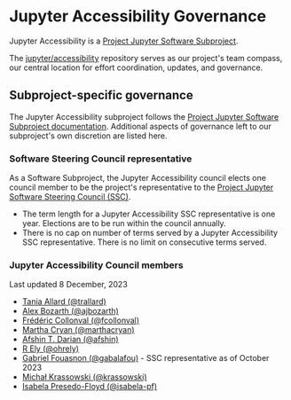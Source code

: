 # Jupyter Accessibility Governance

Jupyter Accessibility is a [Project Jupyter Software Subproject](https://jupyter.org/governance/list_of_subprojects.html). 

The [jupyter/accessibility](https://github.com/jupyter/accessibility) repository serves as our project's team compass, our central location for effort coordination, updates, and governance.

## Subproject-specific governance

The Jupyter Accessibility subproject follows the [Project Jupyter Software Subproject documentation](https://jupyter.org/governance/software_subprojects.html). Additional aspects of governance left to our subproject's own discretion are listed here.

### Software Steering Council representative

As a Software Subproject, the Jupyter Accessibility council elects one council member to be the project's representative to the [Project Jupyter Software Steering Council (SSC)](https://jupyter.org/governance/software_steering_council.html).

- The term length for a Jupyter Accessibility SSC representative is one year. Elections are to be run within the council annually.
- There is no cap on number of terms served by a Jupyter Accessibility SSC representative. There is no limit on consecutive terms served.

### Jupyter Accessibility Council members

Last updated 8 December, 2023

- [Tania Allard (@trallard)](https://github.com/trallard)
- [Alex Bozarth (@ajbozarth)](https://github.com/ajbozarth)
- [Frédéric Collonval (@fcollonval)](https://github.com/fcollonval)
- [Martha Cryan (@marthacryan)](https://github.com/marthacryan)
- [Afshin T. Darian (@afshin)](https://github.com/afshin)
- [R Ely (@ohrely)](https://github.com/ohrely)
- [Gabriel Fouasnon (@gabalafou)](https://github.com/gabalafou) - SSC representative as of October 2023
- [Michał Krassowski (@krassowski)](https://github.com/krassowski)
- [Isabela Presedo-Floyd (@isabela-pf)](https://github.com/isabela-pf)
